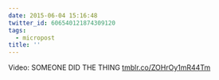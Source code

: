 ```yaml
---
date: 2015-06-04 15:16:48
twitter_id: 606540121874309120
tags:
  - micropost
title: ''
---
```


Video: SOMEONE DID THE THING [tmblr.co/ZOHrOy1mR44Tm](http://tmblr.co/ZOHrOy1mR44Tm)
